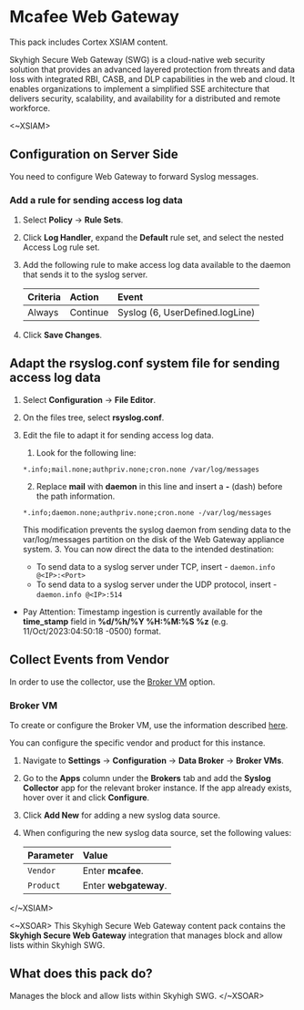 # Mcafee Web Gateway

This pack includes Cortex XSIAM content.

Skyhigh Secure Web Gateway (SWG) is a cloud-native web security solution that provides an advanced layered protection from threats and data loss with integrated RBI, CASB, and DLP capabilities in the web and cloud. It enables organizations to implement a simplified SSE architecture that delivers security, scalability, and availability for a distributed and remote workforce.

<~XSIAM>

## Configuration on Server Side

You need to configure Web Gateway to forward Syslog messages.
 
### Add a rule for sending access log data

1. Select **Policy** &rarr; **Rule Sets**.
2. Click **Log Handler**, expand the **Default** rule set, and select the nested Access Log rule set.
3. Add the following rule to make access log data available to the daemon that sends it to the syslog server.

    | Criteria      | Action                | Event
    | :---          | :---                  |:--- 
    | Always        | Continue              | Syslog (6, UserDefined.logLine)

4. Click **Save Changes**.

## Adapt the rsyslog.conf system file for sending access log data

1. Select **Configuration** &rarr; **File Editor**.
2. On the files tree, select **rsyslog.conf**.
3. Edit the file to adapt it for sending access log data.
   1. Look for the following line:

    ``` text
   *.info;mail.none;authpriv.none;cron.none /var/log/messages
   ```

   2. Replace **mail** with **daemon** in this line and insert a **-** (dash) before the path information.

    ``` text
   *.info;daemon.none;authpriv.none;cron.none -/var/log/messages
   ```

   This modification prevents the syslog daemon from sending data to the var/log/messages partition on the disk of the Web
Gateway appliance system.
   3. You can now direct the data to the intended destination:
      * To send data to a syslog server under TCP, insert - `daemon.info @<IP>:<Port>`
      * To send data to a syslog server under the UDP protocol, insert - `daemon.info @<IP>:514`


*  Pay Attention: Timestamp ingestion is currently available for the **time_stamp** field in **%d/%h/%Y %H:%M:%S %z** (e.g. 11/Oct/2023:04:50:18 -0500) format.


## Collect Events from Vendor

In order to use the collector, use the [Broker VM](#broker-vm) option. 
 
### Broker VM

To create or configure the Broker VM, use the information described [here](https://docs-cortex.paloaltonetworks.com/r/Cortex-XDR/Cortex-XDR-Pro-Administrator-Guide/Configure-the-Broker-VM).
 
You can configure the specific vendor and product for this instance.
 
1. Navigate to **Settings** &rarr; **Configuration** &rarr; **Data Broker** &rarr; **Broker VMs**.
2. Go to the **Apps** column under the **Brokers** tab and add the **Syslog Collector** app for the relevant broker instance. If the app already exists, hover over it and click **Configure**.
3. Click **Add New** for adding a new syslog data source.
4. When configuring the new syslog data source, set the following values:

   | Parameter     | Value   
   | :---          | :---        
   | `Vendor`      | Enter **mcafee**.
   | `Product`     | Enter **webgateway**.

</~XSIAM>

<~XSOAR>
This Skyhigh Secure Web Gateway content pack contains the **Skyhigh Secure Web Gateway** integration that manages block and allow lists within Skyhigh SWG.

## What does this pack do?

Manages the block and allow lists within Skyhigh SWG.
</~XSOAR>